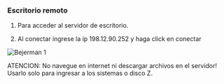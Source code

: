 ### Escritorio remoto

1) Para acceder al servidor de escritorio.

2) Al conectar ingrese la ip 198.12.90.252 y haga click en conectar

![Bejerman 1](./remote-desktop/remote1.png)

ATENCION: No navegue en internet ni descargar archivos en el servidor! Usarlo solo para ingresar a los sistemas o disco Z.